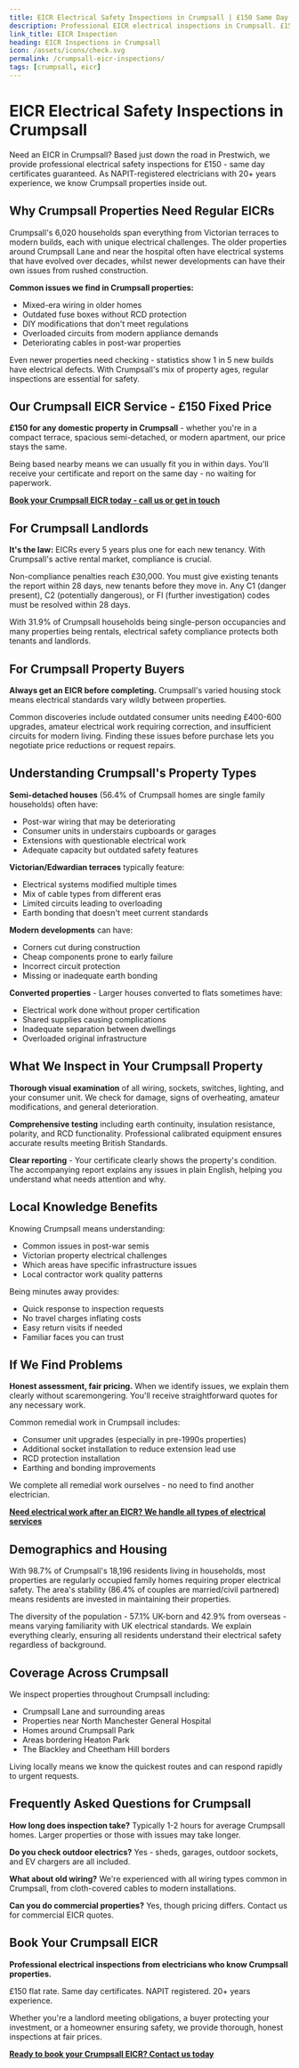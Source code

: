 ```yaml
---
title: EICR Electrical Safety Inspections in Crumpsall | £150 Same Day Certificate
description: Professional EICR electrical inspections in Crumpsall. £150 all domestic properties, same day certificates. NAPIT registered, 20+ years experience.
link_title: EICR Inspection
heading: EICR Inspections in Crumpsall
icon: /assets/icons/check.svg
permalink: /crumpsall-eicr-inspections/
tags: [crumpsall, eicr]
---
```


# EICR Electrical Safety Inspections in Crumpsall

Need an EICR in Crumpsall? Based just down the road in Prestwich, we provide professional electrical safety inspections for £150 - same day certificates guaranteed. As NAPIT-registered electricians with 20+ years experience, we know Crumpsall properties inside out.

## Why Crumpsall Properties Need Regular EICRs

Crumpsall's 6,020 households span everything from Victorian terraces to modern builds, each with unique electrical challenges. The older properties around Crumpsall Lane and near the hospital often have electrical systems that have evolved over decades, whilst newer developments can have their own issues from rushed construction.

**Common issues we find in Crumpsall properties:**

- Mixed-era wiring in older homes
- Outdated fuse boxes without RCD protection
- DIY modifications that don't meet regulations
- Overloaded circuits from modern appliance demands
- Deteriorating cables in post-war properties

Even newer properties need checking - statistics show 1 in 5 new builds have electrical defects. With Crumpsall's mix of property ages, regular inspections are essential for safety.

## Our Crumpsall EICR Service - £150 Fixed Price

**£150 for any domestic property in Crumpsall** - whether you're in a compact terrace, spacious semi-detached, or modern apartment, our price stays the same.

Being based nearby means we can usually fit you in within days. You'll receive your certificate and report on the same day - no waiting for paperwork.

**[Book your Crumpsall EICR today - call us or get in touch](/contact/)**

## For Crumpsall Landlords

**It's the law:** EICRs every 5 years plus one for each new tenancy. With Crumpsall's active rental market, compliance is crucial.

Non-compliance penalties reach £30,000. You must give existing tenants the report within 28 days, new tenants before they move in. Any C1 (danger present), C2 (potentially dangerous), or FI (further investigation) codes must be resolved within 28 days.

With 31.9% of Crumpsall households being single-person occupancies and many properties being rentals, electrical safety compliance protects both tenants and landlords.

## For Crumpsall Property Buyers

**Always get an EICR before completing.** Crumpsall's varied housing stock means electrical standards vary wildly between properties.

Common discoveries include outdated consumer units needing £400-600 upgrades, amateur electrical work requiring correction, and insufficient circuits for modern living. Finding these issues before purchase lets you negotiate price reductions or request repairs.

## Understanding Crumpsall's Property Types

**Semi-detached houses** (56.4% of Crumpsall homes are single family households) often have:

- Post-war wiring that may be deteriorating
- Consumer units in understairs cupboards or garages
- Extensions with questionable electrical work
- Adequate capacity but outdated safety features

**Victorian/Edwardian terraces** typically feature:

- Electrical systems modified multiple times
- Mix of cable types from different eras
- Limited circuits leading to overloading
- Earth bonding that doesn't meet current standards

**Modern developments** can have:

- Corners cut during construction
- Cheap components prone to early failure
- Incorrect circuit protection
- Missing or inadequate earth bonding

**Converted properties** - Larger houses converted to flats sometimes have:

- Electrical work done without proper certification
- Shared supplies causing complications
- Inadequate separation between dwellings
- Overloaded original infrastructure

## What We Inspect in Your Crumpsall Property

**Thorough visual examination** of all wiring, sockets, switches, lighting, and your consumer unit. We check for damage, signs of overheating, amateur modifications, and general deterioration.

**Comprehensive testing** including earth continuity, insulation resistance, polarity, and RCD functionality. Professional calibrated equipment ensures accurate results meeting British Standards.

**Clear reporting** - Your certificate clearly shows the property's condition. The accompanying report explains any issues in plain English, helping you understand what needs attention and why.

## Local Knowledge Benefits

Knowing Crumpsall means understanding:
- Common issues in post-war semis
- Victorian property electrical challenges
- Which areas have specific infrastructure issues
- Local contractor work quality patterns

Being minutes away provides:
- Quick response to inspection requests
- No travel charges inflating costs
- Easy return visits if needed
- Familiar faces you can trust

## If We Find Problems

**Honest assessment, fair pricing.** When we identify issues, we explain them clearly without scaremongering. You'll receive straightforward quotes for any necessary work.

Common remedial work in Crumpsall includes:
- Consumer unit upgrades (especially in pre-1990s properties)
- Additional socket installation to reduce extension lead use
- RCD protection installation
- Earthing and bonding improvements

We complete all remedial work ourselves - no need to find another electrician.

**[Need electrical work after an EICR? We handle all types of electrical services](/services/)**

## Demographics and Housing

With 98.7% of Crumpsall's 18,196 residents living in households, most properties are regularly occupied family homes requiring proper electrical safety. The area's stability (86.4% of couples are married/civil partnered) means residents are invested in maintaining their properties.

The diversity of the population - 57.1% UK-born and 42.9% from overseas - means varying familiarity with UK electrical standards. We explain everything clearly, ensuring all residents understand their electrical safety regardless of background.

## Coverage Across Crumpsall

We inspect properties throughout Crumpsall including:
- Crumpsall Lane and surrounding areas
- Properties near North Manchester General Hospital
- Homes around Crumpsall Park
- Areas bordering Heaton Park
- The Blackley and Cheetham Hill borders

Living locally means we know the quickest routes and can respond rapidly to urgent requests.

## Frequently Asked Questions for Crumpsall

**How long does inspection take?** Typically 1-2 hours for average Crumpsall homes. Larger properties or those with issues may take longer.

**Do you check outdoor electrics?** Yes - sheds, garages, outdoor sockets, and EV chargers are all included.

**What about old wiring?** We're experienced with all wiring types common in Crumpsall, from cloth-covered cables to modern installations.

**Can you do commercial properties?** Yes, though pricing differs. Contact us for commercial EICR quotes.

## Book Your Crumpsall EICR

**Professional electrical inspections from electricians who know Crumpsall properties.**

£150 flat rate. Same day certificates. NAPIT registered. 20+ years experience.

Whether you're a landlord meeting obligations, a buyer protecting your investment, or a homeowner ensuring safety, we provide thorough, honest inspections at fair prices.

**[Ready to book your Crumpsall EICR? Contact us today](/contact/)**